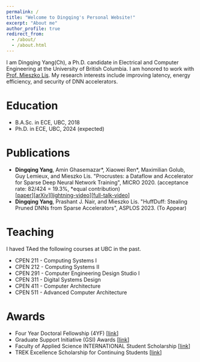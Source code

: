 ```yaml
---
permalink: /
title: "Welcome to Dingqing's Personal Website!"
excerpt: "About me"
author_profile: true
redirect_from: 
  - /about/
  - /about.html
---
```


I am Dingqing Yang(Ch), a Ph.D. candidate in Electrical and Computer Engineering at the University of British Columbia. I am honored to work with [Prof. Mieszko Lis](http://mieszko.ece.ubc.ca/). My research interests include improving latency, energy efficiency, and security of DNN accelerators.

Education
======
* B.A.Sc. in ECE, UBC, 2018
* Ph.D. in ECE, UBC, 2024 (expected)

Publications
======
  * **Dingqing Yang**, Amin Ghasemazar\*, Xiaowei Ren\*, Maximilian Golub, Guy Lemieux, and Mieszko Lis. "Procrustes: a Dataflow and Accelerator for Sparse Deep Neural Network Training", MICRO 2020. (acceptance rate: 82/424 = 19.3%, \*equal contribution)<br /> [[paper](https://ieeexplore.ieee.org/document/9251866)][[arXiv](https://arxiv.org/abs/2009.10976)][[lightning-video](https://youtu.be/JE54xyg5UOs)][[full-talk-video](https://youtu.be/9ev6W70elBI)]
  * **Dingqing Yang**, Prashant J. Nair, and Mieszko Lis. "HuffDuff: Stealing Pruned DNNs from Sparse Accelerators", ASPLOS 2023. (To Appear)
  
Teaching
======
I haved TAed the following courses at UBC in the past.
- CPEN 211 - Computing Systems I
- CPEN 212 - Computing Systems II
- CPEN 291 - Computer Engineering Design Studio I
- CPEN 311 - Digital Systems Design
- CPEN 411 - Computer Architecture
- CPEN 511 - Advanced Computer Architecture

Awards
======
- Four Year Doctoral Fellowship (4YF) [[link](https://www.grad.ubc.ca/awards/four-year-doctoral-fellowship-4yf)]
- Graduate Support Initiative (GSI) Awards [[link](https://www.grad.ubc.ca/awards/graduate-support-initiative-gsi-awards)]
- Faculty of Applied Science INTERNATIONAL Student Scholarship [[link](https://students.ubc.ca/enrolment/finances/award-search/vancouver/faculty-applied-science/general/5379?destination=enrolment/finances/award-search/result%3Fcampus%3DVancouver%26faculty%3DAPSC%26dept%3DAll%26level%3DUNGR%26type%3DAll%26name%3DFaculty%2520of%2520Applied%2520Science%2520International%2520Student%2520Scholarship%26id%3D)]
- TREK Excellence Scholarship for Continuing Students [[link](https://students.ubc.ca/enrolment/finances/award-search/vancouver/non-academic-units/awards-financial-services/1415)]